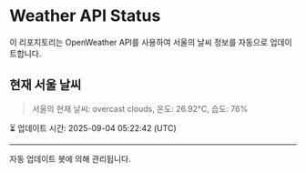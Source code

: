 
# Weather API Status

이 리포지토리는 OpenWeather API를 사용하여 서울의 날씨 정보를 자동으로 업데이트합니다.

## 현재 서울 날씨
> 서울의 현재 날씨: overcast clouds, 온도: 26.92°C, 습도: 76%

⏳ 업데이트 시간: 2025-09-04 05:22:42 (UTC)

---
자동 업데이트 봇에 의해 관리됩니다.
